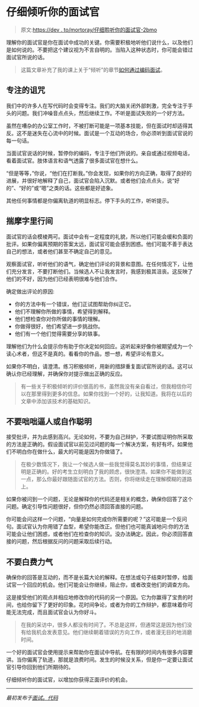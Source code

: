 # 仔细倾听你的面试官

> 原文:[https://dev . to/mortoray/仔细聆听你的面试官-2bmo](https://dev.to/mortoray/listen-carefully-to-your-interviewer-2bmo)

理解你的面试官是你在面试中成功的关键。你需要积极地听他们说什么，以及他们是如何说的。不要把这个建议视为不言自明的。当陷入这种状态时，你可能会错过面试官所说的话。

> 这篇文章补充了我的课上关于“倾听”的章节[如何通过编码面试](https://skl.sh/2WzEJ29)。

## [](#the-curse-of-focus)专注的诅咒

我们中的许多人在写代码时会变得专注。我们的大脑关闭外部刺激，完全专注于手头的问题。我们冲噪音点点头，然后继续工作。不听是面试失败的一个好方法。

虽然在嘈杂的办公室工作时，不被打断可能是一项基本技能，但在面试时却适得其反。这不是迷失在心流中的时候。面试是一个互动的场合，你必须听到面试官说的每一句话。

当面试官说话的时候，暂停你的编码，专注于他们所说的。亲自或通过视频电话，看着面试官。肢体语言和语气透露了很多面试官在想什么。

“但是等等，”你说，“他们在打断我。”你会发现，如果你的方向正确，取得了良好的进展，并很好地解释了自己，面试官会陷入沉默。或者他们会点点头，说“好的”、“好的”或“嗯”之类的话。这些都是好迹象。

其他任何事情都是你偏离轨道的明显标志。停下手头的工作，听听提示。

## [](#read-between-the-lines)揣摩字里行间

面试官的话会模棱两可。面试中会有一定程度的礼貌，所以他们可能会缓和负面的批评。如果你偏离预期的答案太远，面试官可能会感到困惑。他们可能不善于表达自己的想法，或者他们甚至不确定自己的意见。

观察面试官，听听他们的语气，确定他们评论的背景和意图。在任何情况下，让他们充分发言，不要打断他们。当候选人不让我发言时，我感到极其沮丧。这反映了他们的不好，因为他们已经表明很难与他们合作。

确定做出评论的原因:

*   你的方法中有一个错误，他们正试图帮助你纠正它。
*   他们不理解你所做的事情，希望得到解释。
*   他们想检查你对你所做的事情的理解。
*   你做得很好，他们希望进一步挑战你。
*   他们有一个他们觉得需要分享的轶事。

理解他们为什么会提示你有助于你决定如何回应。这听起来好像你被期望成为一个读心术者，但这不是真的。看看你的作品，想一想，希望评论有意义。

如果你不明白，请澄清。练习积极倾听，用新的措辞重复面试官所说的话。这可以确认你已经理解，并确保你对提示做出正确的反应。

> 有一些关于积极倾听的评价很高的书，虽然我没有亲自看过，但我相信你可以在那里得到更多的信息。如果你找到一个好的，让我知道。我将在以后的文章中添加该技术的基础知识。

## [](#dont-be-aggressive-or-clever)不要咄咄逼人或自作聪明

接受批评，并为此感到高兴。无论如何，不要为自己辩护，不要试图证明你所采取的方法是正确的。假设面试官以前见过问题的每一个解决方案，有好有坏。如果他们不明白你在做什么，最大的可能是因为你做错了。

> 在极少数情况下，我让一个候选人做一些我觉得莫名其妙的事情，但结果证明是正确的。好的考生立刻明白了我的顾虑，很快澄清。如果你不能做到这一点，那么你最好跟随面试官的方法。否则，你将继续走在理解模糊的道路上。

如果你被问到一个问题，无论是解释你的代码还是相关的概念，确保你回答了这个问题。确定引导性问题很好，但你仍然必须回答直接的问题。

你可能会问这样一个问题，“向量是如何完成你所需要的呢？”这可能是一个反问句。面试官认为你用错了血型，希望你能改正。但他们也可能真诚地问:你的方法可能会让他们困惑，或者他们在检查你的知识。没办法确定。因此，你必须回答直接的问题，然后根据反问的问题采取后续行动。

## [](#dont-waste-your-effort)不要白费力气

确保你的回答是互动的，而不是长篇大论的解释。在想法或句子结束时暂停，给面试官一个回应的机会。他们可能会让你继续，阻止你，或者改变他们的调查方向。

这是接受他们的观点并相应地修改你的代码的另一个原因。它为你赢得了宝贵的时间，也给你留下了更好的印象。花时间争论，或者为你的工作辩护，都意味着你可能无法完成，而且面试官会认为你好斗。

> 在我的采访中，很多人都没有时间了。不总是这样，但通常这是因为他们没有给我机会发表意见。他们继续朝着错误的方向工作，或者漫无目的地消磨时间。

一个好的面试官会使用提示来帮助你在面试中导航。在有限的时间内有很多内容要讲。当你偏离了轨道，那就是浪费时间。发生的时候没关系，但是你一定要让面试官引导你回到他们所期待的。

仔细倾听你的面试官，以增加你获得正面评价的机会。

* * *

*最初发布于[面试。代码](https://interview.codes/success/listen-carefully-to-your-interviewer/)*
